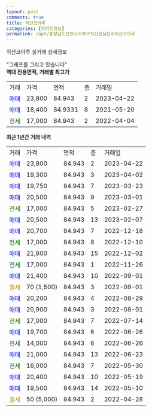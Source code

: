 ```yaml
---
layout: post
comments: true
title: 직산코아루
categories: [아파트정보]
permalink: /apt/충청남도천안시서북구직산읍삼은리직산코아루
---
```


직산코아루 실거래 상세정보

<script type="text/javascript">
  google.charts.load('current', {'packages':['line', 'corechart']});
  google.charts.setOnLoadCallback(drawChart);

  function drawChart() {
    var data = new google.visualization.DataTable();
    data.addColumn('date', '거래일');
    data.addColumn('number', "매매");
    data.addColumn('number', "전세");
    data.addColumn('number', "전매");

    data.addRows([[new Date(Date.parse("2023-04-22")), 23800, null, null], [new Date(Date.parse("2023-04-02")), 19300, null, null], [new Date(Date.parse("2023-03-23")), 19750, null, null], [new Date(Date.parse("2023-03-01")), 20500, null, null], [new Date(Date.parse("2023-02-27")), null, 17000, null], [new Date(Date.parse("2023-02-07")), 20500, null, null], [new Date(Date.parse("2022-12-18")), 20700, null, null], [new Date(Date.parse("2022-12-10")), null, 17000, null], [new Date(Date.parse("2022-12-02")), 21800, null, null], [new Date(Date.parse("2022-11-26")), null, 17000, null], [new Date(Date.parse("2022-09-01")), 21400, null, null], [new Date(Date.parse("2022-09-01")), null, null, null], [new Date(Date.parse("2022-08-29")), 20200, null, null], [new Date(Date.parse("2022-08-01")), 20900, null, null], [new Date(Date.parse("2022-07-14")), null, 17000, null], [new Date(Date.parse("2022-06-26")), 19700, null, null], [new Date(Date.parse("2022-06-26")), null, 14000, null], [new Date(Date.parse("2022-06-23")), 21000, null, null], [new Date(Date.parse("2022-05-30")), null, 16000, null], [new Date(Date.parse("2022-05-19")), 20400, null, null], [new Date(Date.parse("2022-05-10")), 19500, null, null], [new Date(Date.parse("2022-04-28")), null, null, null]]);

    var options = {
      hAxis: {
        format: 'yyyy/MM/dd'
      },    
      lineWidth: 0,
      pointsVisible: true,    
      title: '최근 1년간 유형별 실거래가 분포',
      legend: { position: 'bottom' }
    };

    var formatter = new google.visualization.NumberFormat({pattern:'###,###'} );
    formatter.format(data, 1);
    formatter.format(data, 2);
    
    setTimeout(function() {
        var chart = new google.visualization.LineChart(document.getElementById('columnchart_material'));
        chart.draw(data, (options));
        document.getElementById('loading').style.display = 'none';
    }, 200);
  }
</script>


<div id="loading" style="z-index:20; display: block; margin-left: 0px">"그래프를 그리고 있습니다"</div>
<div id="columnchart_material" style="width: 95%; margin-left: 0px; display: block"></div>
<!-- contents start -->
<b>역대 전용면적, 거래별 최고가</b>
<table class="sortable">
    <tr>
      <td>거래</td>
      <td>가격</td>
      <td>면적</td>
      <td>층</td>
      <td>거래일</td>
    </tr>
        <tr>
          <td><a style="color: blue">매매</a></td>
          <td>23,800</td>
          <td>84.943</td>
          <td>2</td>
          <td>2023-04-22</td>
        </tr>            <tr>
          <td><a style="color: blue">매매</a></td>
          <td>18,400</td>
          <td>84.9331</td>
          <td>8</td>
          <td>2021-05-20</td>
        </tr>        
        <tr>
              <td><a style="color: darkgreen">전세</a></td>
              <td>17,000</td>
              <td>84.943</td>
              <td>2</td>
              <td>2022-04-04</td>
            </tr>        
    
</table>

<b>최근 1년간 거래 내역</b>

<table class="sortable">
    <tr>
      <td>거래</td>
      <td>가격</td>
      <td>면적</td>
      <td>층</td>
      <td>거래일</td>
    </tr>
    <tr>
      <td><a style="color: blue">매매</a></td>
      <td>23,800</td>
      <td>84.943</td>
      <td>2</td>
      <td>2023-04-22</td>
    </tr>          <tr>
      <td><a style="color: blue">매매</a></td>
      <td>19,300</td>
      <td>84.943</td>
      <td>3</td>
      <td>2023-04-02</td>
    </tr>          <tr>
      <td><a style="color: blue">매매</a></td>
      <td>19,750</td>
      <td>84.943</td>
      <td>7</td>
      <td>2023-03-23</td>
    </tr>          <tr>
      <td><a style="color: blue">매매</a></td>
      <td>20,500</td>
      <td>84.943</td>
      <td>9</td>
      <td>2023-03-01</td>
    </tr>          <tr>
      <td><a style="color: darkgreen">전세</a></td>
      <td>17,000</td>
      <td>84.943</td>
      <td>5</td>
      <td>2023-02-27</td>
    </tr>          <tr>
      <td><a style="color: blue">매매</a></td>
      <td>20,500</td>
      <td>84.943</td>
      <td>13</td>
      <td>2023-02-07</td>
    </tr>          <tr>
      <td><a style="color: blue">매매</a></td>
      <td>20,700</td>
      <td>84.943</td>
      <td>7</td>
      <td>2022-12-18</td>
    </tr>          <tr>
      <td><a style="color: darkgreen">전세</a></td>
      <td>17,000</td>
      <td>84.943</td>
      <td>8</td>
      <td>2022-12-10</td>
    </tr>          <tr>
      <td><a style="color: blue">매매</a></td>
      <td>21,800</td>
      <td>84.943</td>
      <td>15</td>
      <td>2022-12-02</td>
    </tr>          <tr>
      <td><a style="color: darkgreen">전세</a></td>
      <td>17,000</td>
      <td>84.943</td>
      <td>1</td>
      <td>2022-11-26</td>
    </tr>          <tr>
      <td><a style="color: blue">매매</a></td>
      <td>21,400</td>
      <td>84.943</td>
      <td>10</td>
      <td>2022-09-01</td>
    </tr>          <tr>
      <td><a style="color: darkgoldenrod">월세</a></td>
      <td>70 (1,500)</td>
      <td>84.943</td>
      <td>3</td>
      <td>2022-09-01</td>
    </tr>          <tr>
      <td><a style="color: blue">매매</a></td>
      <td>20,200</td>
      <td>84.943</td>
      <td>4</td>
      <td>2022-08-29</td>
    </tr>          <tr>
      <td><a style="color: blue">매매</a></td>
      <td>20,900</td>
      <td>84.943</td>
      <td>3</td>
      <td>2022-08-01</td>
    </tr>          <tr>
      <td><a style="color: darkgreen">전세</a></td>
      <td>17,000</td>
      <td>84.943</td>
      <td>7</td>
      <td>2022-07-14</td>
    </tr>          <tr>
      <td><a style="color: blue">매매</a></td>
      <td>19,700</td>
      <td>84.943</td>
      <td>6</td>
      <td>2022-06-26</td>
    </tr>          <tr>
      <td><a style="color: darkgreen">전세</a></td>
      <td>14,000</td>
      <td>84.943</td>
      <td>6</td>
      <td>2022-06-26</td>
    </tr>          <tr>
      <td><a style="color: blue">매매</a></td>
      <td>21,000</td>
      <td>84.943</td>
      <td>13</td>
      <td>2022-06-23</td>
    </tr>          <tr>
      <td><a style="color: darkgreen">전세</a></td>
      <td>16,000</td>
      <td>84.943</td>
      <td>7</td>
      <td>2022-05-30</td>
    </tr>          <tr>
      <td><a style="color: blue">매매</a></td>
      <td>20,400</td>
      <td>84.943</td>
      <td>10</td>
      <td>2022-05-19</td>
    </tr>          <tr>
      <td><a style="color: blue">매매</a></td>
      <td>19,500</td>
      <td>84.943</td>
      <td>14</td>
      <td>2022-05-10</td>
    </tr>          <tr>
      <td><a style="color: darkgoldenrod">월세</a></td>
      <td>50 (5,000)</td>
      <td>84.943</td>
      <td>2</td>
      <td>2022-04-28</td>
    </tr>      </table>
<!-- contents end -->    

